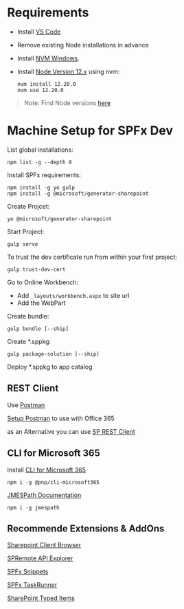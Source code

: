 # Requirements

- Install [VS Code](https://code.visualstudio.com/download)
- Remove existing Node installations in advance
- Install [NVM Windows](https://github.com/coreybutler/nvm-windows). 
- Install [Node Version 12.x](https://nodejs.org/en/download/releases/) using nvm:

    ```
    nvm install 12.20.0
    nvm use 12.20.0
    ```
> Note: Find Node versions [here](https://nodejs.org/en/download/releases/)

# Machine Setup for SPFx Dev

List global installations:

```
npm list -g --depth 0
```

Install SPFx requirements:

```
npm install -g yo gulp
npm install -g @microsoft/generator-sharepoint
```

Create Projcet:

```
yo @microsoft/generator-sharepoint
```

Start Project:

```
gulp serve
```

To trust the dev certificate run from within your first project:

```
gulp trust-dev-cert
```

Go to Online Workbench:

- Add `_layouts/workbench.aspx` to site url
- Add the WebPart

Create bundle:

```
gulp bundle [--ship]
```

Create *.sppkg:

```
gulp package-solution [--ship]
```

Deploy *.sppkg to app catalog

## REST Client

Use [Postman](https://www.getpostman.com/)

[Setup Postman](https://blogs.msdn.microsoft.com/emeamsgdev/2018/08/03/querying-the-office-365-management-apis-using-postman/) to use with Office 365

as an Alternative you can use [SP REST Client](https://marketplace.visualstudio.com/items?itemName=s-kainet.rest-client)

## CLI for Microsoft 365

Install [CLI for Microsoft 365](https://pnp.github.io/cli-microsoft365/)

```
npm i -g @pnp/cli-microsoft365
```

[JMESPath Documentation](http://jmespath.org/)

```
npm i -g jmespath
```

## Recommende Extensions & AddOns

[Sharepoint Client Browser](https://github.com/bramdejager/spcb)

[SPRemote API Explorer](https://marketplace.visualstudio.com/items?itemName=SteveCurranMVP.SPRemoteAPIExplorer)

[SPFx Snippets](https://marketplace.visualstudio.com/items?itemName=eliostruyf.spfx-snippets)

[SPFx TaskRunner](https://marketplace.visualstudio.com/items?itemName=eliostruyf.vscode-spfx-task-runner)

[SharePoint Typed Items](https://marketplace.visualstudio.com/items?itemName=s-kainet.sharepoint-typed-item)
